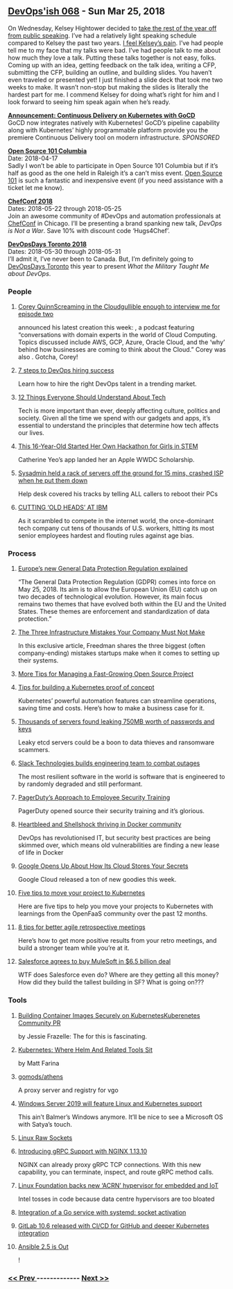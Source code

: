 ## [DevOps'ish 068](https://devopsish.com/068) - Sun Mar 25, 2018

On Wednesday, Kelsey Hightower decided to <a href="https://twitter.com/kelseyhightower/status/976528030440083456">take the rest of the year off from public speaking</a>. I’ve had a relatively light speaking schedule compared to Kelsey the past two years. <a href="https://twitter.com/ChrisShort/status/976571348368674817">I feel Kelsey’s pain</a>. I’ve had people tell me to my face that my talks were bad. I’ve had people talk to me about how much they love a talk. Putting these talks together is not easy, folks. Coming up with an idea, getting feedback on the talk idea, writing a CFP, submitting the CFP, building an outline, and building slides. You haven’t even traveled or presented yet! I just finished a slide deck that took me two weeks to make. It wasn’t non-stop but making the slides is literally the hardest part for me. I commend Kelsey for doing what’s right for him and I look forward to seeing him speak again when he’s ready.

<a href="https://www.gocd.org/2018/03/21/continuous-delivery-gocd-kubernetes/"><strong>Announcement: Continuous Delivery on Kubernetes with GoCD</strong></a><br/>GoCD now integrates natively with Kubernetes! GoCD’s pipeline capability along with Kubernetes’ highly programmable platform provide you the premiere Continuous Delivery tool on modern infrastructure. <em>SPONSORED</em>

<a href="http://opensource101.com/columbia/"><strong>Open Source 101 Columbia</strong></a><br/>Date: 2018-04-17<br/>Sadly I won’t be able to participate in Open Source 101 Columbia but if it’s half as good as the one held in Raleigh it’s a can’t miss event. <a href="http://opensource101.com/columbia/">Open Source 101</a> is such a fantastic and inexpensive event (if you need assistance with a ticket let me know).

<a href="https://chefconf.chef.io/"><strong>ChefConf 2018</strong></a><br/>Dates: 2018-05-22 through 2018-05-25<br/>Join an awesome community of #DevOps and automation professionals at <a href="https://chefconf.chef.io/">ChefConf</a> in Chicago. I’ll be presenting a brand spanking new talk, <em>DevOps is Not a War</em>. Save 10% with discount code ‘Hugs4Chef’.

<a href="https://www.devopsdays.org/events/2018-toronto/welcome/"><strong>DevOpsDays Toronto 2018</strong></a><br/>Dates: 2018-05-30 through 2018-05-31<br/>I’ll admit it, I’ve never been to Canada. But, I’m definitely going to <a href="https://www.devopsdays.org/events/2018-toronto/welcome/">DevOpsDays Toronto</a> this year to present <em>What the Military Taught Me about DevOps</em>.

### People

1. [Corey QuinnScreaming in the Cloudgullible enough to interview me for episode two](https://www.quinnadvisory.com/)

    announced his latest creation this week: , a podcast featuring “conversations with domain experts in the world of Cloud Computing. Topics discussed include AWS, GCP, Azure, Oracle Cloud, and the ‘why’ behind how businesses are coming to think about the Cloud.” Corey was also . Gotcha, Corey!
1. [7 steps to DevOps hiring success](https://opensource.com/article/18/3/7-steps-devops-hiring-success)

     Learn how to hire the right DevOps talent in a trending market.
1. [12 Things Everyone Should Understand About Tech](https://medium.com/humane-tech/12-things-everyone-should-understand-about-tech-d158f5a26411)

     Tech is more important than ever, deeply affecting culture, politics and society. Given all the time we spend with our gadgets and apps, it’s essential to understand the principles that determine how tech affects our lives.
1. [This 16-Year-Old Started Her Own Hackathon for Girls in STEM](https://www.teenvogue.com/story/catherine-yeo-pixelhacks-hackathon-interview)

     Catherine Yeo’s app landed her an Apple WWDC Scholarship.
1. [Sysadmin held a rack of servers off the ground for 15 mins, crashed ISP when he put them down](https://www.theregister.co.uk/2018/03/19/who_me/)

     Help desk covered his tracks by telling ALL callers to reboot their PCs
1. [CUTTING ‘OLD HEADS’ AT IBM](https://features.propublica.org/ibm/ibm-age-discrimination-american-workers/)

     As it scrambled to compete in the internet world, the once-dominant tech company cut tens of thousands of U.S. workers, hitting its most senior employees hardest and flouting rules against age bias.
### Process

1. [Europe’s new General Data Protection Regulation explained](https://www.wikitribune.com/story/2018/03/21/technology/the-general-data-protection-regulation-explained/50774/)

     “The General Data Protection Regulation (GDPR) comes into force on May 25, 2018. Its aim is to allow the European Union (EU) catch up on two decades of technological evolution. However, its main focus remains two themes that have evolved both within the EU and the United States. These themes are enforcement and standardization of data protection.”
1. [The Three Infrastructure Mistakes Your Company Must Not Make](http://firstround.com/review/the-three-infrastructure-mistakes-your-company-must-not-make/)

     In this exclusive article, Freedman shares the three biggest (often company-ending) mistakes startups make when it comes to setting up their systems.
1. [More Tips for Managing a Fast-Growing Open Source Project](https://www.linuxfoundation.org/blog/more-tips-for-managing-a-fast-growing-open-source-project/)

    
1. [Tips for building a Kubernetes proof of concept](https://opensource.com/article/18/3/building-kubernetes-proof-concept)

     Kubernetes’ powerful automation features can streamline operations, saving time and costs. Here’s how to make a business case for it.
1. [Thousands of servers found leaking 750MB worth of passwords and keys](https://arstechnica.com/information-technology/2018/03/thousands-of-servers-found-leaking-750-mb-worth-of-passwords-and-keys/)

     Leaky etcd servers could be a boon to data thieves and ransomware scammers.
1. [Slack Technologies builds engineering team to combat outages](https://www.reuters.com/article/us-slack-outages/slack-technologies-builds-engineering-team-to-combat-outages-idUSKBN1GX31L)

     The most resilient software in the world is software that is engineered to by randomly degraded and still performant.
1. [PagerDuty’s Approach to Employee Security Training](https://www.pagerduty.com/blog/security-training-at-pagerduty/)

     PagerDuty opened source their security training and it’s glorious.
1. [Heartbleed and Shellshock thriving in Docker community](http://www.computerweekly.com/news/252437100/Heartbleed-and-WannaCry-thriving-in-Docker-community)

     DevOps has revolutionised IT, but security best practices are being skimmed over, which means old vulnerabilities are finding a new lease of life in Docker
1. [Google Opens Up About How Its Cloud Stores Your Secrets](https://gizmodo.com/google-opens-up-about-how-its-cloud-stores-your-secrets-1823934803)

     Google Cloud released a ton of new goodies this week.
1. [Five tips to move your project to Kubernetes](https://blog.alexellis.io/move-your-project-to-kubernetes/)

     Here are five tips to help you move your projects to Kubernetes with learnings from the OpenFaaS community over the past 12 months.
1. [8 tips for better agile retrospective meetings](https://opensource.com/article/18/3/tips-better-agile-retrospective-meetings)

     Here’s how to get more positive results from your retro meetings, and build a stronger team while you’re at it.
1. [Salesforce agrees to buy MuleSoft in $6.5 billion deal](https://www.cnbc.com/2018/03/20/salesforce-agrees-to-buy-mulesoft-in-6-point-5-billion-deal.html)

     WTF does Salesforce even do? Where are they getting all this money? How did they build the tallest building in SF? What is going on???
### Tools

1. [Building Container Images Securely on KubernetesKuberenetes Community PR](https://blog.jessfraz.com/post/building-container-images-securely-on-kubernetes/)

    by Jessie Frazelle: The  for this is fascinating.
1. [Kubernetes: Where Helm And Related Tools Sit](https://codeengineered.com/blog/2018/kubernetes-helm-related-tools/)

    by Matt Farina
1. [gomods/athens](https://github.com/gomods/athens)

     A proxy server and registry for vgo
1. [Windows Server 2019 will feature Linux and Kubernetes support](https://venturebeat.com/2018/03/20/windows-server-2019-will-feature-linux-and-kubernetes-support/)

     This ain’t Balmer’s Windows anymore. It’ll be nice to see a Microsoft OS with Satya’s touch.
1. [Linux Raw Sockets](https://www.schoenitzer.de/blog/2018/Linux%20Raw%20Sockets.html)

    
1. [Introducing gRPC Support with NGINX 1.13.10](https://www.nginx.com/blog/nginx-1-13-10-grpc/)

     NGINX can already proxy gRPC TCP connections. With this new capability, you can terminate, inspect, and route gRPC method calls.
1. [Linux Foundation backs new ‘ACRN’ hypervisor for embedded and IoT](https://www.theregister.co.uk/2018/03/19/linux_foundation_acrn_hypervisor_project/)

     Intel tosses in code because data centre hypervisors are too bloated
1. [Integration of a Go service with systemd: socket activation](https://vincent.bernat.im/en/blog/2018-systemd-golang-socket-activation)

    
1. [GitLab 10.6 released with CI/CD for GitHub and deeper Kubernetes integration](https://about.gitlab.com/2018/03/22/gitlab-10-6-released/)

    
1. [Ansible 2.5 is Out](https://www.ansible.com/blog/ansible-2.5-traveling-space-and-time)

    !

### [ << Prev ](devopsweekly-067.md) ------------- [ Next >> ](devopsweekly-069.md)